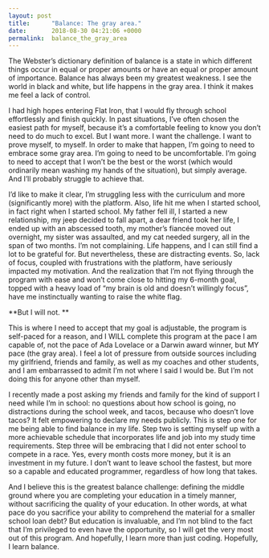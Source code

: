 ```yaml
---
layout: post
title:      "Balance: The gray area."
date:       2018-08-30 04:21:06 +0000
permalink:  balance_the_gray_area
---
```



The Webster’s dictionary definition of balance is a state in which different things occur in equal or proper amounts or have an equal or proper amount of importance. Balance has always been my greatest weakness. I see the world in black and white, but life happens in the gray area. I think it makes me feel a lack of control. 

I had high hopes entering Flat Iron, that I would fly through school effortlessly and finish quickly. In past situations, I’ve often chosen the easiest path for myself, because it’s a comfortable feeling to know you don’t need to do much to excel. But I want more. I want the challenge. I want to prove myself, to myself. In order to make that happen, I’m going to need to embrace some gray area. I’m going to need to be uncomfortable. I’m going to need to accept that I won’t be the best or the worst (which would ordinarily mean washing my hands of the situation), but simply average. And I’ll probably struggle to achieve that. 

I’d like to make it clear, I’m struggling less with the curriculum and more (significantly more) with the platform. Also, life hit me when I started school, in fact right when I started school. My father fell ill, I started a new relationship, my jeep decided to fall apart, a dear friend took her life, I ended up with an abscessed tooth, my mother’s fiancée moved out overnight, my sister was assaulted, and my cat needed surgery, all in the span of two months. I’m not complaining. Life happens, and I can still find a lot to be grateful for. But nevertheless, these are distracting events. So, lack of focus, coupled with frustrations with the platform, have seriously impacted my motivation. And the realization that I’m not flying through the program with ease and won’t come close to hitting my 6-month goal, topped with a heavy load of “my brain is old and doesn’t willingly focus”, have me instinctually wanting to raise the white flag. 

**But I will not. **

This is where I need to accept that my goal is adjustable, the program is self-paced for a reason, and I WILL complete this program at the pace I am capable of, not the pace of Ada Lovelace or a Darwin award winner, but MY pace (the gray area). I feel a lot of pressure from outside sources including my girlfriend, friends and family, as well as my coaches and other students, and I am embarrassed to admit I’m not where I said I would be. But I’m not doing this for anyone other than myself. 

I recently made a post asking my friends and family for the kind of support I need while I’m in school: no questions about how school is going, no distractions during the school week, and tacos, because who doesn’t love tacos? It felt empowering to declare my needs publicly. This is step one for me being able to find balance in my life. Step two is setting myself up with a more achievable schedule that incorporates life and job into my study time requirements. Step three will be embracing that I did not enter school to compete in a race. Yes, every month costs more money, but it is an investment in my future. I don’t want to leave school the fastest, but more so a capable and educated programmer, regardless of how long that takes. 

And I believe this is the greatest balance challenge: defining the middle ground where you are completing your education in a timely manner, without sacrificing the quality of your education. In other words, at what pace do you sacrifice your ability to comprehend the material for a smaller school loan debt? But education is invaluable, and I’m not blind to the fact that I’m privileged to even have the opportunity, so I will get the very most out of this program. And hopefully, I learn more than just coding. Hopefully, I learn balance.

